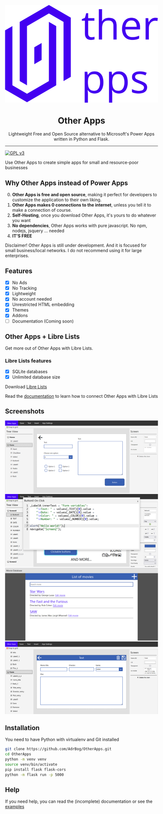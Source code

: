 <div align="center">
  <img src="./res/logo.svg">
  <h1>Other Apps</h1>
  <p>Lightweight Free and Open Source alternative to Microsoft's Power Apps written in Python and Flask.</p>
</div>
<hr>

[![GPL v3](https://img.shields.io/badge/License-GNU%20v3-blue)](https://www.gnu.org/licenses/gpl-3.0.en.html)

Use Other Apps to create simple apps for small and resource-poor businesses

## Why Other Apps instead of Power Apps
0. **Other Apps is free and open source**, making it perfect for developers to customize the application to their own liking.
1. **Other Apps makes 0 connections to the internet**, unless you tell it to make a connection of course.
2. **Self-Hosting**, once you download Other Apps, it's yours to do whatever you want
3. **No dependencies**, Other Apps works with pure javascript. No npm, nodejs, jsquery ... needed
4. **IT'S FREE**

Disclaimer! Other Apps is still under development. And it is focused for small business/local networks. I do not recommend using it for large enterprises.

## Features

-   [x] No Ads
-   [x] No Tracking
-   [x] Lightweight
-   [x] No account needed
-   [x] Unrestricted HTML embedding
-   [x] Themes
-   [x] Addons
-   [ ] Documentation (Coming soon)

## Other Apps + Libre Lists
Get more out of Other Apps with Libre Lists.

### Libre Lists features
-   [x] SQLite databases
-   [x] Unlimited database size

Download [Libre Lists](https://github.com/AdrBog/LibreLists)

Read the [documentation](docs/Libre%20Lists%20Connection.md) to learn how to connect Other Apps with Libre Lists

## Screenshots

![Screenshot 1](res/sample01.png)
![Screenshot 2](res/sample02.png)
![Screenshot 4](res/sample03.png) 
![Screenshot 5](res/sample04.png)

## Installation
You need to have Python with virtualenv and Git installed

```bash
git clone https://github.com/AdrBog/OtherApps.git
cd OtherApps
python -m venv venv
source venv/bin/activate
pip install flask flask-cors
python -m flask run -p 5000
```

## Help
If you need help, you can read the (incomplete) documentation or see the [examples](https://github.com/OtherExit/OtherApps-Examples)
